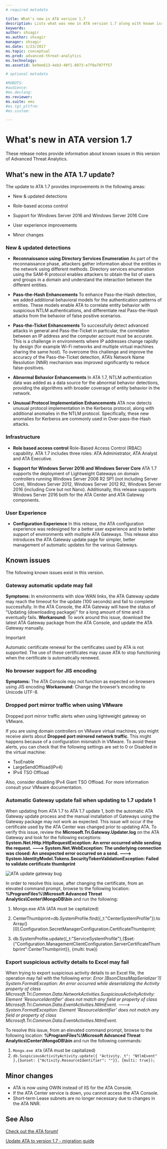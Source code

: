 ```yaml
---
# required metadata

title: What's new in ATA version 1.7
description: Lists what was new in ATA version 1.7 along with known issues
keywords:
author: shsagir
ms.author: shsagir
manager: shsagir
ms.date: 1/23/2017
ms.topic: conceptual
ms.prod: advanced-threat-analytics
ms.technology:
ms.assetid: be9ee613-4eb3-40f1-8973-e7f0a707ff57

# optional metadata

#ROBOTS:
#audience:
#ms.devlang:
ms.reviewer: 
ms.suite: ems
#ms.tgt_pltfrm:
#ms.custom:

---
```


# What's new in ATA version 1.7
These release notes provide information about known issues in this version of Advanced Threat Analytics.

## What's new in the ATA 1.7 update?
The update to ATA 1.7 provides improvements in the following areas:

-   New & updated detections

-   Role-based access control

-   Support for Windows Server 2016 and Windows Server 2016 Core

-   User experience improvements

-   Minor changes


### New & updated detections


- **Reconnaissance using Directory Services Enumeration**
As part of the reconnaissance phase, attackers gather information about the entities in the network using different methods. Directory services enumeration using the SAM-R protocol enables attackers to obtain the list of users and groups in a domain and understand the interaction between the different entities. 

- **Pass-the-Hash Enhancements**
To enhance Pass-the-Hash detection, we added additional behavioral models for the authentication patterns of entities. These models enable ATA to correlate entity behavior with suspicious NTLM authentications, and differentiate real Pass-the-Hash attacks from the behavior of false positive scenarios.

- **Pass-the-Ticket Enhancements**
To successfully detect advanced attacks in general and Pass-the-Ticket in particular, the correlation between an IP address and the computer account must be accurate. This is a challenge in environments where IP addresses change rapidly by design (for example Wi-Fi networks and multiple virtual machines sharing the same host). To overcome this challenge and improve the accuracy of the Pass-the-Ticket detection, ATA’s Network Name Resolution (NNR) mechanism was improved significantly to reduce false-positives.

- **Abnormal Behavior Enhancements**
In ATA 1.7, NTLM authentication data was added as a data source for the abnormal behavior detections, providing the algorithms with broader coverage of entity behavior in the network. 

- **Unusual Protocol Implementation Enhancements**
ATA now detects unusual protocol implementation in the Kerberos protocol, along with additional anomalies in the NTLM protocol. Specifically, these new anomalies for Kerberos are commonly used in Over-pass-the-Hash attacks.


### Infrastructure

- **Role based access control**
Role-Based Access Control (RBAC) capability. ATA 1.7 includes three roles: ATA Administrator, ATA Analyst and ATA Executive.

- **Support for Windows Server 2016 and Windows Server Core**
ATA 1.7 supports the deployment of Lightweight Gateways on domain controllers running Windows Server 2008 R2 SP1 (not including Server Core), Windows Server 2012, Windows Server 2012 R2, Windows Server 2016 (including Core but not Nano). Additionally, this release supports Windows Server 2016 both for the ATA Center and ATA Gateway components.

### User Experience
- **Configuration Experience**
In this release, the ATA configuration experience was redesigned for a better user experience and to better support of environments with multiple ATA Gateways. This release also introduces the ATA Gateway update page for simpler, better management of automatic updates for the various Gateways.

## Known issues
The following known issues exist in this version.

### Gateway automatic update may fail
**Symptoms:** In environments with slow WAN links, the ATA Gateway update may reach the timeout for the update (100 seconds) and fail to complete successfully.
In the ATA Console, the ATA Gateway will have the status of "Updating (downloading package)" for a long amount of time and it eventually fails.
**Workaround:** To work around this issue, download the latest ATA Gateway package from the ATA Console, and update the ATA Gateway manually.

> [!IMPORTANT]
>  Automatic certificate renewal for the certificates used by ATA is not supported. The use of these certificates may cause ATA to stop functioning when the certificate is automatically renewed. 

### No browser support for JIS encoding
**Symptoms:** The ATA Console may not function as expected on browsers using JIS encoding
**Workaround:** Change the browser’s encoding to Unicode UTF-8.
 
### Dropped port mirror traffic when using VMware

Dropped port mirror traffic alerts when using lightweight gateway on VMware.

If you are using domain controllers on VMware virtual machines, you might receive alerts about **Dropped port mirrored network traffic**. This might happens because of a configuration mismatch in VMware. 
To avoid these alerts, you can check that the following settings are set to 0 or Disabled in the virtual machine:  

- TsoEnable
- LargeSendOffload(IPv4)
- IPv4 TSO Offload

Also, consider disabling IPv4 Giant TSO Offload. For more information consult your VMware documentation.

### Automatic Gateway update fail when updating to 1.7 update 1

When updating from ATA 1.7 to ATA 1.7 update 1, both the automatic ATA Gateway update process and the manual installation of Gateways using the Gateway package may not work as expected.
This issue will occur if the certificate used by the ATA Center was changed prior to updating ATA.
To verify this issue, review the **Microsoft.Tri.Gateway.Updater.log** on the ATA Gateway and look for the following exceptions:
**System.Net.Http.HttpRequestException: An error occurred while sending the request. ---> System.Net.WebException: The underlying connection was closed: An unexpected error occurred on a send. ---> System.IdentityModel.Tokens.SecurityTokenValidationException: Failed to validate certificate thumbprint**

![ATA update gateway bug](media/17update_gatewaybug.png)

In order to resolve this issue, after changing the certificate, from an elevated command prompt, browse to the following location: **%ProgramFiles%\Microsoft Advanced Threat Analytics\Center\MongoDB\bin** 
and run the following:

1. Mongo.exe ATA (ATA must be capitalized) 

2. CenterThumbprint=db.SystemProfile.find({_t:"CenterSystemProfile"}).toArray()[0].Configuration.SecretManagerConfiguration.CertificateThumbprint;

3. db.SystemProfile.update({_t:"ServiceSystemProfile"},{$set:{"Configuration.ManagementClientConfiguration.ServerCertificateThumbprint":CenterThumbprint}}, {multi: true})

### Export suspicious activity details to Excel may fail
When trying to export suspicious activity details to an Excel file, the operation may fail with the following error:
*Error [BsonClassMapSerializer`1] System.FormatException: An error occurred while deserializing the Activity property of class Microsoft.Tri.Common.Data.NetworkActivities.SuspiciousActivityActivity: Element 'ResourceIdentifier' does not match any field or property of class Microsoft.Tri.Common.Data.EventActivities.NtlmEvent. ---> System.FormatException: Element 'ResourceIdentifier' does not match any field or property of class Microsoft.Tri.Common.Data.EventActivities.NtlmEvent.*

To resolve this issue, from an elevated command prompt, browse to the following location: **%ProgramFiles%\Microsoft Advanced Threat Analytics\Center\MongoDB\bin** and run the following commands:
1.	`Mongo.exe ATA` (ATA must be capitalized)
2.	`db.SuspiciousActivityActivity.update({ "Activity._t": "NtlmEvent" },{$unset: {"Activity.ResourceIdentifier": ""}}, {multi: true});`

## Minor changes

- ATA is now using OWIN instead of IIS for the ATA Console.
- If the ATA Center service is down, you cannot access the ATA Console.
- Short-term Lease subnets are no longer necessary due to changes in the ATA NNR.

## See Also
[Check out the ATA forum!](https://social.technet.microsoft.com/Forums/security/home?forum=mata)

[Update ATA to version 1.7 - migration guide](ata-update-1.7-migration-guide.md)

